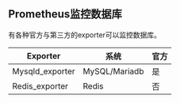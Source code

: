 ## Prometheus监控数据库

有各种官方与第三方的exporter可以监控数据库。

| Exporter        | 系统          | 官方 |
| --------------- | ------------- | ---- |
| Mysqld_exporter | MySQL/Mariadb | 是   |
| Redis_exporter  | Redis         | 否   |

